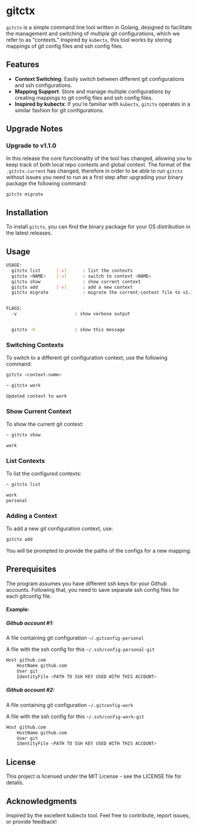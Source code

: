 # gitctx

`gitctx` is a simple command line tool written in Golang, designed to facilitate the management and switching of multiple git configurations, which we refer to as "contexts." Inspired by `kubectx`, this tool works by storing mappings of git config files and ssh config files.

## Features

- **Context Switching**: Easily switch between different git configurations and ssh configurations.
- **Mapping Support**: Store and manage multiple configurations by creating mappings to git config files and ssh config files.
- **Inspired by kubectx**: If you're familiar with `kubectx`, `gitctx` operates in a similar fashion for git configurations.

## Upgrade Notes

### Upgrade to v1.1.0
In this release the core functionality of the tool has changed, allowing you to keep track of both local repo contexts and global context. The format of the `.gitctx.current` has changed, therefore in order to be able to run `gitctx` without issues you need to run as a first step after upgrading your binary package the following command:
```
gitctx migrate
```


## Installation

To install `gitctx`, you can find the binary package for your OS distribution in the latest releases.

## Usage
```bash
USAGE:
  gitctx list      [-v]      : list the contexts
  gitctx <NAME>    [-v]      : switch to context <NAME>
  gitctx show                : show current context
  gitctx add       [-v]      : add a new context
  gitctx migrate             : migrate the current-context file to v1.1.0 format


FLAGS:
  -v                      : show verbose output


  gitctx -h               : show this message
```

### Switching Contexts
To switch to a different git configuration context, use the following command:

```bash
gitctx <context-name>
```
```bash
~ gitctx work

Updated context to work
```

### Show Current Context
To show the current git context:
```bash
~ gitctx show

work
```

### List Contexts
To list the configured contexts:
```bash
~ gitctx list

work
personal
```

### Adding a Context
To add a new git configuration context, use:

```bash
gitctx add
```
You will be prompted to provide the paths of the configs for a new mapping.

## Prerequisites
The program assumes you have different ssh keys for your Github accounts. Following that, you need to save separate ssh config files for each gitconfig file.

#### Example:
##### Github account #1:
A file containing git configuration
`~/.gitconfig-personal`


A file with the ssh config for this `~/.ssh/config-personal-git`
```bash
Host github.com
	HostName github.com
	User git
	IdentityFile <PATH TO SSH KEY USED WITH THIS ACCOUNT>
```
##### Github account #2:
A file containing git configuration `~/.gitconfig-work`

A file with the ssh config for this `~/.ssh/config-work-git`
```bash
Host github.com
	HostName github.com
	User git
	IdentityFile <PATH TO SSH KEY USED WITH THIS ACCOUNT>
```

## License
This project is licensed under the MIT License - see the LICENSE file for details.

## Acknowledgments
Inspired by the excellent kubectx tool.
Feel free to contribute, report issues, or provide feedback!
